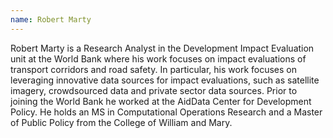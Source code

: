 ```yaml
---
name: Robert Marty 
---
```


Robert Marty is a Research Analyst in the Development Impact Evaluation unit at the World Bank where his work focuses on impact evaluations of transport corridors and road safety. In particular, his work focuses on leveraging innovative data sources for impact evaluations, such as satellite imagery, crowdsourced data and private sector data sources. Prior to joining the World Bank he worked at the AidData Center for Development Policy. He holds an MS in Computational Operations Research and a Master of Public Policy from the College of William and Mary.